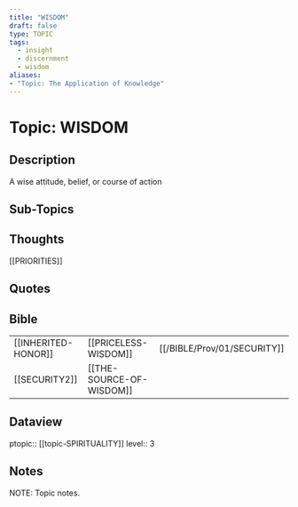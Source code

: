 ```yaml
---
title: "WISDOM"
draft: false
type: TOPIC
tags:
  - insight
  - discernment
  - wisdom
aliases: 
- "Topic: The Application of Knowledge"
---
```

# Topic: WISDOM 
## Description
A wise attitude, belief, or course of action

## Sub-Topics

## Thoughts
[[PRIORITIES]]

## Quotes

## Bible
|     |     |     |
| --- | --- | --- |
| [[INHERITED-HONOR]] | [[PRICELESS-WISDOM]] | [[/BIBLE/Prov/01/SECURITY]] |
| [[SECURITY2]] | [[THE-SOURCE-OF-WISDOM]] |

## Dataview
ptopic:: [[topic-SPIRITUALITY]]
level:: 3

## Notes
NOTE: Topic notes.